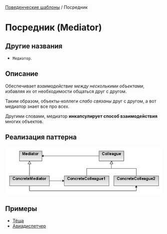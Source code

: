 [Поведенческие шаблоны](../#readme) / Посредник

# Посредник (Mediator)

## Другие названия

* `Медиатор`.

## Описание

Обеспечивает *взаимодействие между несколькими объектами*, избавляя их от необходимости общаться друг с другом.

Таким образом, объекты-коллеги *слабо связаны* друг с другом, а вот медиатор знает все про всех.

Другими словами, медиатор **инкапсулирует способ взаимодействия** многих объектов.

## Реализация паттерна

![Схема паттерна Посредник](./scheme/scheme.png)

## Примеры

* [Тёща](./motherInLaw)
* [Авиадиспетчер](./traffic)
